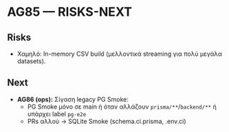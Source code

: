 # AG85 — RISKS-NEXT
## Risks
- Χαμηλό: In-memory CSV build (μελλοντικά streaming για πολύ μεγάλα datasets).
## Next
- **AG86 (ops):** Σίγαση legacy PG Smoke:
  - PG Smoke μόνο σε main ή όταν αλλάζουν `prisma/**`/`backend/**` ή υπάρχει label `pg-e2e`
  - PRs αλλού → SQLite Smoke (schema.ci.prisma, .env.ci)
